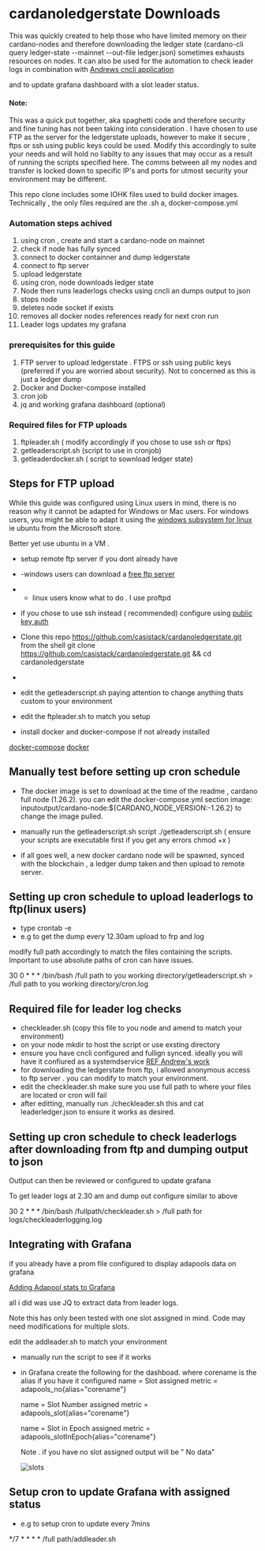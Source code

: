 # cardanoledgerstate Downloads
This was quickly created to help those who have limited memory on their cardano-nodes and therefore downloading the ledger state (cardano-cli query ledger-state --mainnet --out-file ledger.json) sometimes exhausts resources on nodes. 
It can also be used for the automation to check leader logs in combination with
[Andrews cncli application](https://github.com/AndrewWestberg/cncli/blob/develop/USAGE.md)

and to update grafana dashboard with a slot leader status.

#### Note: 
This was a quick put together, aka spaghetti code and therefore security and fine tuning has not been taking into consideration . 
I have chosen to use FTP as the server for the ledgerstate uploads, however to make it secure , ftps or ssh using public keys could be used. 
Modify this accordingly to suite your needs and will hold no liabilty to any issues that may occur as a result of running the scripts specified here.
The comms between all my nodes and transfer is locked down to specific IP's and ports for utmost security your environment may be different. 

This repo clone includes some IOHK files used to build docker images. Technically , the only files required are the .sh a, docker-compose.yml



### Automation steps achived

1. using cron , create and start a cardano-node on mainnet
2. check if node has fully synced
3. connect to docker containner and dump ledgerstate
4. connect to ftp server
5.  upload ledgerstate
6.  using cron, node downloads ledger state
7.  Node  then runs leaderlogs checks using cncli an dumps output to json
8.  stops node
9.  deletes node socket if exists
10.  removes all docker nodes references ready for next cron run
11.  Leader logs updates my grafana

### prerequisites for this guide

1. FTP server to upload ledgerstate . FTPS or ssh using public keys (preferred if you are worried about security). Not to concerned as this is just a ledger dump
2. Docker and Docker-compose installed
3. cron job
4. jq and working grafana dashboard (optional)

### Required files for FTP uploads

1. ftpleader.sh ( modify accordingly if you chose to use ssh or ftps) 
2. getleaderscript.sh (script to use in cronjob)
3. getleaderdocker.sh ( script to sownload ledger state) 
 

## Steps for FTP upload

While this guide was configured using Linux users in mind, there is no reason why it cannot be adapted for Windows or Mac users.
For windows users, you might be able to adapt it using the [windows subsystem for linux](https://docs.microsoft.com/en-us/windows/wsl/install-win10)
ie ubuntu from the Microsoft store. 

Better yet use ubuntu in a VM .

- setup remote ftp server if you dont already have
- -windows users can download a [free ftp server](https://www.serv-u.com/ftp-server-windows/server-setup#:~:text=Setting%20up%20an%20FTP%20site,-Navigate%20to%20Start&text=Once%20the%20IIS%20console%20is,click%20on%20Add%20FTP%20Site.&text=In%20the%20Binding%20and%20SSL,Start%20FTP%20Site%20Automatically%20option.)
- - linux users know what to do . I use proftpd
- if you chose to use ssh instead ( recommended) configure using [public key auth](https://serverpilot.io/docs/how-to-use-ssh-public-key-authentication/)
 
 - Clone this repo https://github.com/casistack/cardanoledgerstate.git from the shell 
 git clone  https://github.com/casistack/cardanoledgerstate.git && cd cardanoledgerstate
 - 
 
 - edit the getleaderscript.sh paying attention to change anything  thats custom to your environment
 - edit the ftpleader.sh to match you setup
 - install docker and docker-compose if not already installed
 
 [docker-compose](https://docs.docker.com/compose/install/)
 [docker](https://docs.docker.com/engine/install/)
 
 

## Manually test before setting up cron schedule

- The docker image is set to download at the time of the readme , cardano full node (1.26.2). you can edit the docker-compose.yml section 
 image: inputoutput/cardano-node:${CARDANO_NODE_VERSION:-1.26.2} to change the image pulled.
 
 - manually run the getleaderscript.sh script ./getleaderscript.sh  ( ensure your scripts are executable first if you get any errors chmod +x )
 - if all goes well, a new docker cardano node will be spawned, synced with the blockchain , a ledger dump taken and then upload to remote server.

## Setting up cron schedule to upload leaderlogs to ftp(linux users)

- type crontab -e
- e.g to get the dump every 12.30am upload to frp and log

modify full path accordingly to match the files containing the scripts. Important to use absolute paths of cron can have issues. 


30 0 * * * /bin/bash /full path to you working directory/getleaderscript.sh > /full path to you working directory/cron.log


## Required file for leader log checks

- checkleader.sh   (copy this file to you node and amend to match your environment)
- on your node mkdir to host the script or use exsting directory
- ensure you have cncli configured and fullign synced. ideally you will have it confiured as a systemdservice 
[REF Andrew's work](https://github.com/AndrewWestberg/cncli/blob/develop/USAGE.md)
- for downloading the ledgerstate from ftp, i allowed anonymous access to ftp server . you can modify to match your environment.
- edit the checkleader.sh  make sure you use full path to where your files are located or cron will fail
- after editting, manually run ./checkleader.sh this and cat leaderledger.json to ensure it works as desired.

## Setting up cron schedule to check leaderlogs after downloading from ftp and dumping output to json

Outlput can then be reviewed or configured to update grafana

To get leader logs at 2.30 am and dump out configure similar to above

30 2 * * * /bin/bash /fullpath/checkleader.sh > /full path for logs/checkleaderlogging.log

## Integrating with Grafana

if you already have a prom file configured to display adapools data on grafana

[Adding Adapool stats to Grafana](https://crypto2099.io/adding-pool-stats-to-grafana-dashboard/)

all i did was use JQ  to extract data from leader logs.

Note this has only been tested with one slot assigned in mind. Code may need modifications for multiple slots. 

edit the addleader.sh to match your environment

- manually run the script to see if it works
- in Grafana create the following for the dashboad. where corename is the alias if you have it configured
  name = Slot assigned
  metric = adapools_no{alias="corename"}
  
  name = Slot Number assigned
  metric = adapools_slot{alias="corename"}
  
  name = Slot in Epoch assigned
  metric = adapools_slotInEpoch{alias="corename"}
  
  Note . if you have no slot assigned output will  be " No data"
  
  ![slots](https://user-images.githubusercontent.com/69810998/118121544-8bd9f100-b3e9-11eb-86d0-ea26919c4997.jpg)

  
  
  
## Setup cron to update Grafana with assigned status

- e.g to setup cron to update every 7mins

*/7 * * * * /full path/addleader.sh







